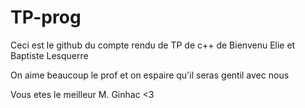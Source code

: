 # TP-prog

Ceci est le github du compte rendu de TP de c++ de Bienvenu Elie et Baptiste Lesquerre

On aime beaucoup le prof et on espaire qu'il seras gentil avec nous

Vous etes le meilleur M. Ginhac <3
